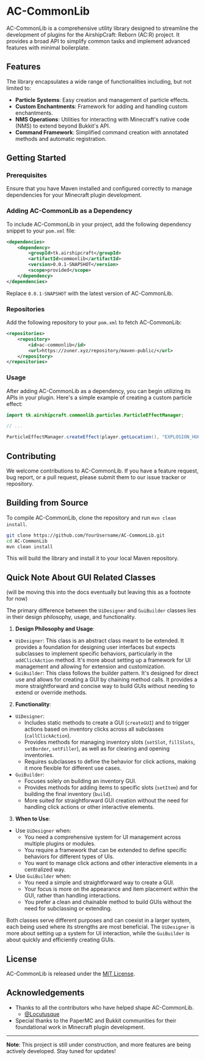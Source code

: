 # AC-CommonLib

AC-CommonLib is a comprehensive utility library designed to streamline the development of plugins for the AirshipCraft: Reborn (AC:R) project. It provides a broad API to simplify common tasks and implement advanced features with minimal boilerplate.

## Features

The library encapsulates a wide range of functionalities including, but not limited to:

- **Particle Systems**: Easy creation and management of particle effects.
- **Custom Enchantments**: Framework for adding and handling custom enchantments.
- **NMS Operations**: Utilities for interacting with Minecraft's native code (NMS) to extend beyond Bukkit's API.
- **Command Framework**: Simplified command creation with annotated methods and automatic registration.

## Getting Started

### Prerequisites

Ensure that you have Maven installed and configured correctly to manage dependencies for your Minecraft plugin development.

### Adding AC-CommonLib as a Dependency

To include AC-CommonLib in your project, add the following dependency snippet to your `pom.xml` file:

```xml
<dependencies>
    <dependency>
        <groupId>tk.airshipcraft</groupId>
        <artifactId>commonlib</artifactId>
        <version>0.0.1-SNAPSHOT</version>
        <scope>provided</scope>
    </dependency>
</dependencies>
```

Replace `0.0.1-SNAPSHOT` with the latest version of AC-CommonLib.

### Repositories

Add the following repository to your `pom.xml` to fetch AC-CommonLib:

```xml
<repositories>
    <repository>
        <id>ac-commonlib</id>
        <url>https://zuner.xyz/repository/maven-public/</url>
    </repository>
</repositories>
```

### Usage

After adding AC-CommonLib as a dependency, you can begin utilizing its APIs in your plugin. Here's a simple example of creating a custom particle effect:

```java
import tk.airshipcraft.commonlib.particles.ParticleEffectManager;

// ...

ParticleEffectManager.createEffect(player.getLocation(), "EXPLOSION_HUGE", 1, 0.5, 0.5, 0.5, 0.1);
```

## Contributing

We welcome contributions to AC-CommonLib. If you have a feature request, bug report, or a pull request, please submit them to our issue tracker or repository.

## Building from Source

To compile AC-CommonLib, clone the repository and run `mvn clean install`.

```bash
git clone https://github.com/YourUsername/AC-CommonLib.git
cd AC-CommonLib
mvn clean install
```

This will build the library and install it to your local Maven repository.

## Quick Note About GUI Related Classes
(will be moving this into the docs eventually but leaving this as a footnote for now)

The primary difference between the `UiDesigner` and `GuiBuilder` classes lies in their design philosophy, usage, and functionality.

1. **Design Philosophy and Usage**:
  - `UiDesigner`: This class is an abstract class meant to be extended. It provides a foundation for designing user interfaces but expects subclasses to implement specific behaviors, particularly in the `addClickAction` method. It's more about setting up a framework for UI management and allowing for extension and customization.
  - `GuiBuilder`: This class follows the builder pattern. It's designed for direct use and allows for creating a GUI by chaining method calls. It provides a more straightforward and concise way to build GUIs without needing to extend or override methods.

2. **Functionality**:
  - `UiDesigner`:
    - Includes static methods to create a GUI (`createGUI`) and to trigger actions based on inventory clicks across all subclasses (`callClickAction`).
    - Provides methods for managing inventory slots (`setSlot`, `fillSlots`, `setBorder`, `setFiller`), as well as for clearing and opening inventories.
    - Requires subclasses to define the behavior for click actions, making it more flexible for different use cases.
  - `GuiBuilder`:
    - Focuses solely on building an inventory GUI.
    - Provides methods for adding items to specific slots (`setItem`) and for building the final inventory (`build`).
    - More suited for straightforward GUI creation without the need for handling click actions or other interactive elements.

3. **When to Use**:
  - Use `UiDesigner` when:
    - You need a comprehensive system for UI management across multiple plugins or modules.
    - You require a framework that can be extended to define specific behaviors for different types of UIs.
    - You want to manage click actions and other interactive elements in a centralized way.
  - Use `GuiBuilder` when:
    - You need a simple and straightforward way to create a GUI.
    - Your focus is more on the appearance and item placement within the GUI, rather than handling interactions.
    - You prefer a clean and chainable method to build GUIs without the need for subclassing or extending.

Both classes serve different purposes and can coexist in a larger system, each being used where its strengths are most beneficial. The `UiDesigner` is more about setting up a system for UI interaction, while the `GuiBuilder` is about quickly and efficiently creating GUIs.

## License

AC-CommonLib is released under the [MIT License](LICENSE).

## Acknowledgements

- Thanks to all the contributors who have helped shape AC-CommonLib.
  - [@Locutusque](https://github.com/Locutusque)
- Special thanks to the PaperMC and Bukkit communities for their foundational work in Minecraft plugin development.

---

**Note**: This project is still under construction, and more features are being actively developed. Stay tuned for updates!
